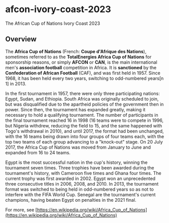 # afcon-ivory-coast-2023
The African Cup of Nations Ivory Coast 2023

## Overview

The **Africa Cup of Nations** (French: __Coupe d'Afrique des Nations__), sometimes referred to as the **TotalEnergies Africa Cup of Nations** for sponsorship reasons, or simply **AFCON** or **CAN**, is the main international men's **association football** competition in Africa. 
It is **sanctioned** by the **Confederation of African Football** (CAF), and was first held in 1957. 
Since 1968, it has been held every two years, switching to odd-numbered years[n 1] in 2013.

In the first tournament in 1957, there were only three participating nations: Egypt, Sudan, and Ethiopia. 
South Africa was originally scheduled to join, but was disqualified due to the apartheid policies of the government then in power. 
Since then, the tournament has expanded greatly, making it necessary to hold a qualifying tournament. 
The number of participants in the final tournament reached 16 in 1998 (16 teams were to compete in 1996, 
but Nigeria withdrew, reducing the field to 15, and the same happened with Togo's withdrawal in 2010), 
and until 2017, the format had been unchanged, with the 16 teams being drawn into four groups of four teams each, 
with the top two teams of each group advancing to a "knock-out" stage. On 20 July 2017, the Africa Cup of Nations 
was moved from January to June and expanded from 16 to 24 teams.

Egypt is the most successful nation in the cup's history, winning the tournament seven times. 
Three trophies have been awarded during the tournament's history, with Cameroon five times and Ghana four times. 
The current trophy was first awarded in 2002. Egypt won an unprecedented three consecutive titles in 2006, 2008, and 2010. 
In 2013, the tournament format was switched to being held in odd-numbered years so as not to interfere with the FIFA World Cup.
Senegal are the tournament's current champions, having beaten Egypt on penalties in the 2021 final.

For more, see [https://en.wikipedia.org/wiki/Africa_Cup_of_Nations](https://en.wikipedia.org/wiki/Africa_Cup_of_Nations)
